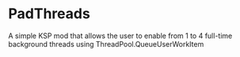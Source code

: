 # PadThreads
A simple KSP mod that allows the user to enable from 1 to 4 full-time background threads using ThreadPool.QueueUserWorkItem
